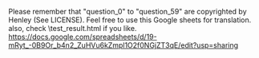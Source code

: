Please remember that "question_0" to "question_59" are copyrighted by Henley (See LICENSE).
Feel free to use this Google sheets for translation. also, check \test_result.html if you like.
https://docs.google.com/spreadsheets/d/19-mRyt_-0B9Or_b4n2_ZuHVu6kZmpl1O2f0NGjZT3qE/edit?usp=sharing

